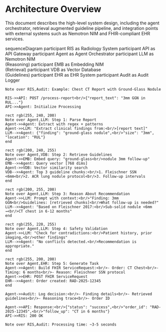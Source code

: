 # Architecture Overview

This document describes the high-level system design, including the agent orchestrator,
retrieval augmented guideline pipeline, and integration points with external systems
such as Nemotron NIM and FHIR-compliant EHR services.

sequenceDiagram
    participant RIS as Radiology System
    participant API as API Gateway
    participant Agent as Agent Orchestrator
    participant LLM as Nemotron NIM<br/>(Reasoning)
    participant EMB as Embedding NIM<br/>(Retrieval)
    participant VDB as Vector Database<br/>(Guidelines)
    participant EHR as EHR System
    participant Audit as Audit Logger

    Note over RIS,Audit: Example: Chest CT Report with Ground-Glass Nodule

    RIS->>API: POST /process-report<br/>{"report_text": "3mm GGN in RUL..."}
    API->>Agent: Initialize Processing
    
    rect rgb(255, 240, 200)
    Note over Agent,LLM: Step 1: Parse Report
    Agent->>Agent: Extract with regex + patterns
    Agent->>LLM: "Extract clinical findings from:<br/>[report text]"
    LLM-->>Agent: {"finding": "ground-glass nodule",<br/>"size": "3mm", "location": "RUL"}
    end

    rect rgb(200, 240, 255)
    Note over Agent,VDB: Step 2: Retrieve Guidelines
    Agent->>EMB: Embed query: "ground-glass<br/>nodule 3mm follow-up"
    EMB-->>Agent: Query vector [768 dims]
    Agent->>VDB: Vector similarity search
    VDB-->>Agent: Top 3 guideline chunks:<br/>1. Fleischner SSN <6mm<br/>2. ACR lung nodule protocol<br/>3. Follow-up intervals
    end

    rect rgb(200, 255, 200)
    Note over Agent,LLM: Step 3: Reason About Recommendation
    Agent->>LLM: Prompt with context:<br/>"Finding: 3mm GGN<br/>Guidelines: [retrieved chunks]<br/>What follow-up is needed?"
    LLM-->>Agent: "Based on Fleischner 2017:<br/>Sub-solid nodule <6mm →<br/>CT chest in 6-12 months"
    end

    rect rgb(255, 220, 255)
    Note over Agent,LLM: Step 4: Safety Validation
    Agent->>LLM: "Check for contradictions:<br/>Patient history, prior imaging,<br/>other findings"
    LLM-->>Agent: "No conflicts detected.<br/>Recommendation is appropriate."
    end

    rect rgb(255, 200, 200)
    Note over Agent,EHR: Step 5: Generate Task
    Agent->>Agent: Build FHIR ServiceRequest:<br/>- Order: CT Chest<br/>- Timing: 6 months<br/>- Reason: Fleischner SSN protocol
    Agent->>EHR: POST FHIR ServiceRequest
    EHR-->>Agent: Order created: RAD-2025-12345
    end

    Agent->>Audit: Log decision:<br/>- Finding details<br/>- Retrieved guidelines<br/>- Reasoning trace<br/>- Order ID
    
    Agent->>API: Response:<br/>{"status": "success",<br/>"order_id": "RAD-2025-12345",<br/>"follow_up": "CT in 6 months"}
    API->>RIS: 200 OK

    Note over RIS,Audit: Processing time: ~3-5 seconds